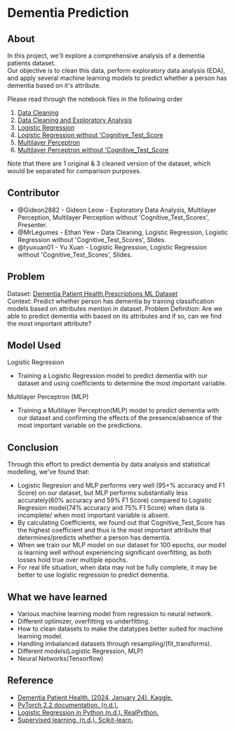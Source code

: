 # Dementia Prediction
## About

In this project, we'll explore a comprehensive analysis of a dementia patients dataset.  
Our objective is to clean this data, perform exploratory data analysis (EDA), and apply several machine learning models to predict whether a person has dementia based on it's attribute.

Please read through the notebook files in the following order
1. [Data Cleaning](https://github.com/Gideon2882/Dementia-Prediction/blob/cc34af83b3bcf7cb415e6734a5c768c649b30bc9/Data%20Cleaning.ipynb)
2. [Data Cleaning and Exploratory Analysis](https://github.com/Gideon2882/Dementia-Prediction/blob/cc34af83b3bcf7cb415e6734a5c768c649b30bc9/Exploratory%20Data%20Analysis.ipynb)
3. [Logistic Regression](https://github.com/Gideon2882/Dementia-Prediction/blob/cc34af83b3bcf7cb415e6734a5c768c649b30bc9/Logistic%20Regression.ipynb)
4. [Logistic Regression without 'Cognitive_Test_Score](https://github.com/Gideon2882/Dementia-Prediction/blob/cc34af83b3bcf7cb415e6734a5c768c649b30bc9/Logistic%20Regression%20without%20'Cognitive_Test_Scores'.ipynb)
5. [Multilayer Perceptron](https://github.com/Gideon2882/Dementia-Prediction/blob/cc34af83b3bcf7cb415e6734a5c768c649b30bc9/Multilayer%20Perceptron.ipynb)
6. [Multilayer Perceptron without 'Cognitive_Test_Score](https://github.com/Gideon2882/Dementia-Prediction/blob/7d08b6d3e1ab284cafeb1b0f8361d0269df6e20e/Multilayer%20Perceptron%20without%20'Cognitive_Test_Scores'.ipynb)

Note that there are 1 original & 3 cleaned version of the dataset, which would be separated for comparison purposes.

## Contributor
* @Gideon2882 - Gideon Leow - Exploratory Data Analysis, Multilayer Perception, Multilayer Perception without 'Cognitive_Test_Scores', Presenter.
* @MrLegumes - Ethan Yew - Data Cleaning, Logistic Regression, Logistic Regression without 'Cognitive_Test_Scores', Slides.
* @tyuxuan01 - Yu Xuan - Logistic Regression, Logistic Regression without 'Cognitive_Test_Scores', Slides.

## Problem
Dataset: [Dementia Patient Health,Prescriptions ML Dataset](https://www.kaggle.com/datasets/kaggler2412/dementia-patient-health-and-prescriptions-dataset/data)  
Context: Predict whether person has dementia by training classification models based on attributes mention in dataset.
Problem Definition: Are we able to predict dementia with based on its attributes and if so, can we find the most important attribute?

## Model Used
Logistic Regression
* Training a Logistic Regression model to predict dementia with our dataset and using coefficients to determine the most important variable.

Multilayer Perceptron (MLP)
* Training a Multilayer Perceptron(MLP) model to predict dementia with our dataset and confirming the effects of the presence/absence of the most important variable on the predictions.

## Conclusion
Through this effort to predict dementia by data analysis and statistical modelling, we've found that:
* Logistic Regresion and MLP performs very well (95+% accuracy and F1 Score) on our dataset, but MLP performs substantially less accurately(60% accuracy and 59% F1 Score) compared to Logistic Regresion model(74% accuracy and 75% F1 Score) when data is incomplete/ when most important variable is absent.
* By calculating Coefficients, we found out that Cognitive_Test_Score has the highest coefficient and thus is the most important attribute that determines/predicts whether a person has dementia.
* When we train our MLP model on our dataset for 100 epochs, our model is learning well without experiencing significant overfitting, as both losses hold true over multiple epochs.
* For real life situation, when data may not be fully complete, it may be better to use logistic regression to predict dementia.

## What we have learned
* Various machine learning model from regression to neural network.
* Different optimizer, overfitting vs underfitting.
* How to clean datasets to make the datatypes better suited for machine learning model.
* Handling imbalanced datasets through resampling/(fit_transforms).
* Different models(Logistic Regression, MLP)
* Neural Networks(Tensorflow)

## Reference
* [Dementia Patient Health. (2024, January 24). Kaggle.](https://www.kaggle.com/datasets/kaggler2412/dementia-patient-health-and-prescriptions-dataset/data)      
* [PyTorch 2.2 documentation. (n.d.).](https://pytorch.org/docs/stable/index.html)  
* [Logistic Regression in Python (n.d.). RealPython.](https://realpython.com/logistic-regression-python/)
* [Supervised learning. (n.d.). Scikit-learn.](https://scikit-learn.org/stable/supervised_learning.html#supervised-learning)     

